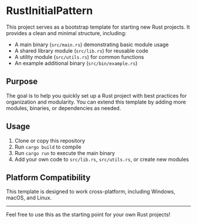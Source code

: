 # RustInitialPattern

This project serves as a bootstrap template for starting new Rust projects. It provides a clean and minimal structure, including:

- A main binary (`src/main.rs`) demonstrating basic module usage
- A shared library module (`src/lib.rs`) for reusable code
- A utility module (`src/utils.rs`) for common functions
- An example additional binary (`src/bin/example.rs`)

## Purpose

The goal is to help you quickly set up a Rust project with best practices for organization and modularity. You can extend this template by adding more modules, binaries, or dependencies as needed.

## Usage

1. Clone or copy this repository
2. Run `cargo build` to compile
3. Run `cargo run` to execute the main binary
4. Add your own code to `src/lib.rs`, `src/utils.rs`, or create new modules

## Platform Compatibility

This template is designed to work cross-platform, including Windows, macOS, and Linux.

---

Feel free to use this as the starting point for your own Rust projects!
